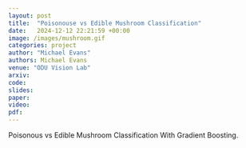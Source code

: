 ```yaml
---
layout: post
title:  "Poisonouse vs Edible Mushroom Classification"
date:   2024-12-12 22:21:59 +00:00
image: /images/mushroom.gif
categories: project
author: "Michael Evans"
authors: Michael Evans
venue: "ODU Vision Lab"
arxiv:
code:
slides:
paper:
video:
pdf:
---
```

Poisonous vs Edible Mushroom Classification With Gradient Boosting.
